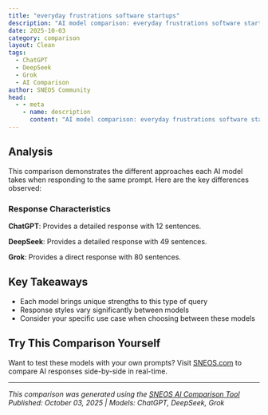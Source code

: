 ```yaml
---
title: "everyday frustrations software startups"
description: "AI model comparison: everyday frustrations software startups..."
date: 2025-10-03
category: comparison
layout: Clean
tags:
  - ChatGPT
  - DeepSeek
  - Grok
  - AI Comparison
author: SNEOS Community
head:
  - - meta
    - name: description
      content: "AI model comparison: everyday frustrations software startups..."
---
```


<ChatComparison
  title="everyday frustrations software startups"
  prompt="everyday frustrations software startups"
  :responses='{
    "ChatGPT": "Everyday frustrations commonly faced by software startups include:\n\n1. **Unclear Requirements and Scope Creep**  \n   - Difficulty defining precise project requirements  \n   - Frequent changes in scope leading to delays and resource strain\n\n2. **Resource Constraints**  \n   - Limited budget and funding  \n   - Small or understaffed teams juggling multiple roles\n\n3. **Technical Debt**  \n   - Quick fixes leading to messy or inefficient code  \n   - Accumulated technical debt slowing down development over time\n\n4. **Hiring and Retention Challenges**  \n   - Difficulty finding skilled developers and engineers  \n   - High turnover rates due to startup pressures or competitive offers\n\n5. **Time Management and Prioritization**  \n   - Balancing feature development, bug fixes, and customer support  \n   - Deciding what to build next with limited time and data\n\n6. **Market and Customer Uncertainty**  \n   - Unpredictable customer needs and feedback  \n   - Difficulty gaining initial traction or product-market fit\n\n7. **Collaboration and Communication Issues**  \n   - Misalignment between developers, designers, and business teams  \n   - Remote work challenges impacting team cohesion\n\n8. **Tooling and Infrastructure Problems**  \n   - Inefficient or unreliable development tools and environments  \n   - Deployment, continuous integration, and testing bottlenecks\n\n9. **Managing User Feedback and Bugs**  \n   - Overwhelming volume of user requests and bug reports  \n   - Prioritizing and responding effectively to maintain user satisfaction\n\n10. **Legal and Compliance Concerns**  \n    - Navigating licenses, data privacy laws, and regulatory requirements  \n    - Intellectual property protection in the early stages\n\nUnderstanding and addressing these frustrations can help software startups improve productivity, team morale, and product quality. If you want, I can provide strategies to mitigate any of these challenges.",
    "DeepSeek": "Of course. Everyday frustrations for software startups are a special breed of pain. They\u0027re not just about building a product; they\u0027re about building a *company* around that product, often with limited resources and immense pressure.\n\nHere\u2019s a breakdown of the most common, everyday frustrations, categorized for clarity.\n\n### 1. Product \u0026 Technology Headaches\n\n*   **The \u0022It Worked on My Machine\u0022 Bug:** The classic. A feature works perfectly in the development environment but breaks in staging or production, leading to a frantic hunt for configuration differences and missing dependencies.\n*   **Technical Debt Tsunami:** The constant trade-off between building features fast (to get customers/revenue) and building them right. Every quick hack today becomes a multi-day debugging nightmare tomorrow.\n*   **The Endless \u0022Priority Pivot\u0022:** You\u0027re halfway through building a major feature when a big prospect says, \u0022We\u0027d sign if you had X.\u0022 Now the team has to context-switch, leaving the previous work half-finished.\n*   **The \u0022Simple\u0022 Feature That Isn\u0027t:** A client or founder requests a \u0022tiny\u0022 change that unravels the entire architecture, requiring a database migration, API overhaul, and front-end rewrite.\n*   **Dependency Hell:** A third-party API you rely on goes down, changes its terms, or introduces a breaking update without warning, forcing your team into emergency firefighting mode.\n\n### 2. Team \u0026 Internal Dynamics\n\n*   **The Communication Black Hole:** Miscommunication between sales, marketing, and engineering. Sales promises a feature that doesn\u0027t exist, marketing launches a campaign for an unfinished product, and engineering is left scrambling.\n*   **Hiring the \u0022Unicorn\u0022:** The agonizingly slow process of finding and hiring talented people who also fit the startup culture, have the right skills, and are willing to work for below-market salary (often compensated with equity they hope will be worth something).\n*   **The Context Switching Tax:** In a small team, everyone wears multiple hats. A developer might have to handle customer support, a designer might be making slide decks for investors, and the CEO is also the head of HR. This constant switching kills deep work and productivity.\n*   **Founder Disagreements:** Co-founders arguing over product direction, technical stack, or company culture. These are high-stakes, emotionally charged conflicts that can paralyze the entire operation.\n\n### 3. Customer \u0026 Market Woes\n\n*   **The \u0022I Don\u0027t Know What I Want\u0022 Client:** Customers who have a problem but can\u0027t articulate it clearly. You build what they *said* they wanted, only for them to realize it\u0027s not what they *actually* needed.\n*   **Support Ticket Avalanche:** The sheer volume of customer support requests, bug reports, and feature requests that pour in daily. It\u0027s a constant battle to stay on top of them without a dedicated, large support team.\n*   **Chasing Product-Market Fit:** The existential dread of building something that nobody truly wants or will pay for. The constant questioning: \u0022Are we solving a real problem?\u0022\n*   **Dealing with Churn:** The sinking feeling when you see a key customer has canceled their subscription, and you don\u0027t fully understand why.\n\n### 4. Process \u0026 Operational Friction\n\n*   **Meeting Creep:** The calendar slowly fills with \u0022syncs,\u0022 \u0022stand-ups,\u0022 \u0022retros,\u0022 and \u0022planning meetings\u0022 until there\u0027s no actual time left to do the work discussed in the meetings.\n*   **Tool Sprawl:** The frustration of managing a dozen different SaaS tools for project management (Jira, Asana), communication (Slack, Teams), docs (Notion, Confluence), design (Figma), and code (GitHub, GitLab). The \u0022Where did we document that?\u0022 search is a daily ritual.\n*   **The Fundraising Distraction:** The months-long process of preparing decks, talking to investors, and pitching pulls the entire leadership team away from actually running the company.\n*   **The \u0022We Need a Process for This\u0022:** The transition from a chaotic but fast-moving team to one that needs formal processes for deployment, hiring, and budgeting. It feels necessary but also like bureaucracy is setting in.\n\n### 5. The Psychological Toll\n\n*   **Imposter Syndrome:** The persistent feeling that you\u0027re faking it, that competitors are smarter and more organized, and that you\u0027ll be exposed as a fraud at any moment.\n*   **The Emotional Rollercoaster:** The extreme highs of a new customer sign-up or a successful launch, immediately followed by the crushing low of a critical bug or a key employee quitting.\n*   **Burnout:** The slow, grinding exhaustion from working long hours, dealing with constant uncertainty, and feeling the weight of the entire company on your shoulders. It\u0027s not a matter of *if*, but *when*.\n*   **The \u0022Why Are We Doing This Again?\u0022 Moment:** In the depths of a late-night debugging session or a difficult customer call, the original vision fades, and the monumental struggle feels pointless.\n\n### The Unifying Theme: **Uncertainty and Lack of Control**\n\nUltimately, the core frustration of a software startup is the environment of **pervasive uncertainty**. You can\u0027t control the market, your competitors, or whether a customer will love your product. You\u0027re constantly making high-stakes decisions with incomplete information, and the feedback loop\u2014whether you\u0027re succeeding or failing\u2014is often agonizingly slow.\n\nThe startups that survive aren\u0027t the ones that avoid these frustrations; they\u0027re the ones that build a team and culture resilient enough to navigate them every single day.",
    "Grok": "Software startups often face a variety of everyday frustrations that can hinder progress, impact morale, and create operational inefficiencies. These challenges stem from the fast-paced, resource-constrained nature of startups, combined with the complexities of building and scaling a tech-driven business. Below are some common everyday frustrations for software startups, along with context for why they occur:\n\n---\n\n### 1. **Scope Creep and Changing Requirements**\n   - **Frustration:** Constantly shifting client or stakeholder demands lead to scope creep, derailing timelines and overloading the team.\n   - **Why It Happens:** Startups often prioritize pleasing early customers or investors, leading to frequent pivots or feature requests. Without a clear product vision or robust project management, small changes snowball into major delays.\n   - **Impact:** Developers waste time on features that may not align with the core product, and delivery deadlines are missed.\n\n---\n\n### 2. **Technical Debt**\n   - **Frustration:** Rushed coding to meet deadlines creates messy, unmaintainable codebases that cause bugs and slow down future development.\n   - **Why It Happens:** Startups often operate in \u0022move fast and break things\u0022 mode to launch an MVP (Minimum Viable Product) quickly, sacrificing code quality for speed.\n   - **Impact:** Fixing technical debt later consumes valuable time and resources, and it can frustrate developers who feel stuck cleaning up past decisions.\n\n---\n\n### 3. **Limited Resources (Time, Money, Talent)**\n   - **Frustration:** Not enough budget, team members, or hours in the day to tackle everything that needs to be done.\n   - **Why It Happens:** Startups typically bootstrap or rely on limited funding, which restricts hiring, tool acquisition, and infrastructure investment. Early-stage teams often wear multiple hats, leading to burnout.\n   - **Impact:** Key tasks like testing, marketing, or customer support get deprioritized, and quality suffers.\n\n---\n\n### 4. **Hiring and Retaining Talent**\n   - **Frustration:** Difficulty in finding skilled developers, designers, or marketers who are a cultural fit and willing to work for lower salaries or equity.\n   - **Why It Happens:** Startups compete with established tech companies that offer better pay, benefits, and stability. High turnover can also occur if employees feel overworked or undervalued.\n   - **Impact:** Delayed projects due to understaffing and loss of institutional knowledge when team members leave.\n\n---\n\n### 5. **Customer Acquisition and Retention**\n   - **Frustration:** Struggling to attract paying users or keep them engaged with the product.\n   - **Why It Happens:** Startups often lack the marketing budget or brand recognition to stand out in crowded markets. Additionally, early products may have usability issues or missing features that drive users away.\n   - **Impact:** Slow growth, negative feedback, and pressure to pivot or rebuild features to meet user needs.\n\n---\n\n### 6. **Bugs and Unreliable Software**\n   - **Frustration:** Frequent crashes, performance issues, or unexpected errors that frustrate users and developers alike.\n   - **Why It Happens:** Limited testing resources, rushed releases, and insufficient QA processes lead to unpolished software. Startups may also underestimate infrastructure needs like server scaling.\n   - **Impact:** Damaged reputation, loss of trust from users, and constant firefighting to fix issues instead of building new features.\n\n---\n\n### 7. **Communication and Alignment Issues**\n   - **Frustration:** Miscommunication between technical and non-technical team members, or unclear goals between founders and employees.\n   - **Why It Happens:** Startups often lack formal processes for decision-making or documentation. Rapid changes in direction can also confuse team members.\n   - **Impact:** Wasted effort on misaligned tasks, frustration among team members, and delays in execution.\n\n---\n\n### 8. **Funding and Cash Flow Problems**\n   - **Frustration:** Constant worry about running out of money or failing to secure the next funding round.\n   - **Why It Happens:** Software startups often have high upfront costs (e.g., cloud services, salaries, tools) with delayed revenue streams. Investors may also push for unrealistic growth metrics.\n   - **Impact:** Stress on founders, cuts to critical spending (like marketing or dev tools), and distractions from product development to focus on pitching.\n\n---\n\n### 9. **Scaling Too Early or Too Late**\n   - **Frustration:** Struggling to handle sudden user growth or failing to grow quickly enough to meet expectations.\n   - **Why It Happens:** Startups may overestimate demand and over-invest in infrastructure, or they may neglect scalability until a surge in users crashes the system. Finding the right balance is tricky.\n   - **Impact:** Downtime during high-traffic periods, wasted resources, or missed market opportunities.\n\n---\n\n### 10. **Competition and Market Pressure**\n   - **Frustration:** Larger competitors or other startups copy features, undercut pricing, or dominate the market.\n   - **Why It Happens:** Software markets are often crowded, and differentiation is hard for new entrants. Startups may also struggle to keep up with the pace of innovation.\n   - **Impact:** Loss of market share, pressure to cut prices, and difficulty in proving unique value to customers.\n\n---\n\n### 11. **Tooling and Vendor Lock-In**\n   - **Frustration:** Dependency on third-party tools or platforms (e.g., cloud providers, APIs) that raise prices, underperform, or limit flexibility.\n   - **Why It Happens:** Startups choose tools for speed and affordability but may not anticipate long-term costs or limitations. Migrating to new systems is time-consuming.\n   - **Impact:** Increased costs, integration headaches, and potential disruptions if a vendor fails or changes terms.\n\n---\n\n### 12. **Regulatory and Compliance Challenges**\n   - **Frustration:** Navigating complex data privacy laws (e.g., GDPR, CCPA) or industry-specific regulations with limited legal expertise.\n   - **Why It Happens:** Startups may not have the resources to hire compliance experts or fully understand legal requirements until issues arise.\n   - **Impact:** Fines, reputational damage, and delays in product launches or market expansion.\n\n---\n\n### 13. **Founder Burnout and Decision Fatigue**\n   - **Frustration:** Founders and early employees feel overwhelmed by the sheer volume of decisions and responsibilities.\n   - **Why It Happens:** Startups require constant problem-solving, fundraising, and pivoting, often with little downtime or support. Founders may also lack experience in key areas.\n   - **Impact:** Poor decision-making, interpersonal conflicts, and reduced team morale.\n\n---\n\n### Potential Solutions to Mitigate These Frustrations:\n- **Prioritize Ruthlessly:** Focus on core features and customer needs to avoid scope creep. Use frameworks like OKRs (Objectives and Key Results) to align the team.\n- **Automate and Streamline:** Invest in CI/CD pipelines, automated testing, and monitoring tools to reduce manual work and catch bugs early.\n- **Build a Strong Culture:** Foster transparency, celebrate small wins, and provide flexibility to combat burnout and retain talent.\n- **Validate Ideas Early:** Use customer feedback and market research to build products that solve real problems, reducing the risk of pivots or churn.\n- **Plan for Scalability:** Design infrastructure and code with growth in mind, even if it means slower initial development.\n- **Seek Mentorship:** Connect with experienced entrepreneurs or advisors to navigate funding, hiring, and scaling challenges.\n\n---\n\nThese frustrations are a natural part of the startup journey, but recognizing and addressing them early can help teams stay focused and resilient. If you\u0027re experiencing specific issues, feel free to share more details, and I can dive deeper into tailored advice!"
  }'
  published-date="20:22"
/>

## Analysis

This comparison demonstrates the different approaches each AI model takes when responding to the same prompt. Here are the key differences observed:

### Response Characteristics

**ChatGPT**: Provides a detailed response with 12 sentences. 

**DeepSeek**: Provides a detailed response with 49 sentences. 

**Grok**: Provides a direct response with 80 sentences. 

## Key Takeaways

- Each model brings unique strengths to this type of query
- Response styles vary significantly between models
- Consider your specific use case when choosing between these models

## Try This Comparison Yourself

Want to test these models with your own prompts? Visit [SNEOS.com](https://sneos.com) to compare AI responses side-by-side in real-time.

---

*This comparison was generated using the [SNEOS AI Comparison Tool](https://sneos.com)*
*Published: October 03, 2025 | Models: ChatGPT, DeepSeek, Grok*
